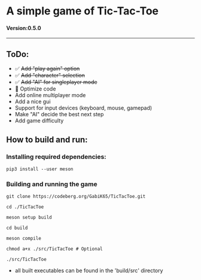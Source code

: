 # A simple game of Tic-Tac-Toe 
#### Version:0.5.0

---
## ToDo:
- ✅ ~~Add "play again" option~~ 
- ✅ ~~Add "character" selection~~
- ✅ ~~Add "AI" for singleplayer mode~~
- 🚧 Optimize code
- Add online multiplayer mode
- Add a nice gui
- Support for input devices (keyboard, mouse, gamepad)
- Make "AI" decide the best next step
- Add game difficulty

## How to build and run:

### Installing required dependencies:
```
pip3 install --user meson
```

### Building and running the game
```
git clone https://codeberg.org/GabiK65/TicTacToe.git

cd ./TicTacToe

meson setup build

cd build

meson compile

chmod a+x ./src/TicTacToe # Optional

./src/TicTacToe
```

- all built executables can be found in the 'build/src' directory
